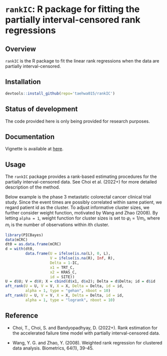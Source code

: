 # `rankIC`: R package for fitting the partially interval-censored rank regressions

## Overview

`rankIC` is the R package to fit the linear rank regressions when the data are partially interval-censored.

## Installation
```r
devtools::install_github(repo='taehwa015/rankIC')
```

## Status of development

The code provided here is only being provided for research purposes.

## Documentation

Vignette is available at [here](http://htmlpreview.github.io/?https://github.com/taehwa015/rankIC/blob/master/vignettes/rankIC.html).

## Usage

The `rankIC` package provides a rank-based estimating procedures for the partially interval-censored data.
See Choi et al. (2022+) for more detailed description of the method.


Below example is the phase 3 metastatic colorectal cancer clinical trial study.
Since the event times are possibly correlated within same patient, 
we regard patient id as the cluster. 
To adjust informative cluster sizes, we further consider weight function,
motivated by Wang and Zhao (2008).
By letting `alpha = 1`, weight function for cluster sizes is set to $\varphi_i = 1/m_i$, where $m_i$ is the number of observations within $i\text{th}$ cluster.
```r
library(PICBayes)
data(mCRC)
dt0 = as.data.frame(mCRC)
d = with(dt0,
         data.frame(U = ifelse(is.na(L), 0, L),
                    V = ifelse(is.na(R), Inf, R),
                    Delta = 1-IC,
                    x1 = TRT_C,
                    x2 = KRAS_C,
                    id = SITE))
U = d$U; V = d$V; X = cbind(d$x1, d$x2); Delta = d$Delta; id = d$id
aft_rank(U = U, V = V, X = X, Delta = Delta, id = id, 
         alpha = 1, type = "gehan", nboot = 10)
aft_rank(U = U, V = V, X = X, Delta = Delta, id = id, 
         alpha = 1, type = "logrank", nboot = 10)
```

## Reference

* Choi, T., Choi, S. and Bandyopadhyay, D. (2022+). 
Rank estimation for the accelerated failure time model with partially interval-censored data. 

* Wang, Y. G. and Zhao, Y. (2008). 
Weighted rank regression for clustered data analysis. 
Biometrics, 64(1), 39-45.

